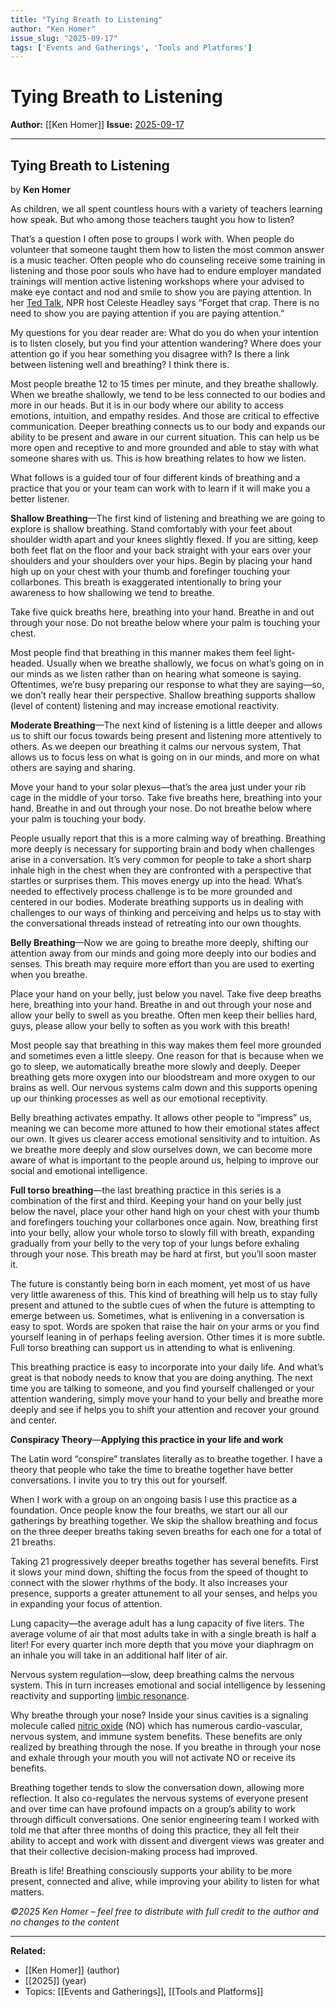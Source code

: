 ```yaml
---
title: "Tying Breath to Listening"
author: "Ken Homer"
issue_slug: "2025-09-17"
tags: ['Events and Gatherings', 'Tools and Platforms']
---
```


# Tying Breath to Listening

**Author:** [[Ken Homer]]
**Issue:** [2025-09-17](https://plex.collectivesensecommons.org/2025-09-17/)

---

## Tying Breath to Listening
by **Ken Homer**

As children, we all spent countless hours with a variety of teachers learning how speak. But who among those teachers taught you how to listen?

That’s a question I often pose to groups I work with. When people do volunteer that someone taught them how to listen the most common answer is a music teacher. Often people who do counseling receive some training in listening and those poor souls who have had to endure employer mandated trainings will mention active listening workshops where your advised to make eye contact and nod and smile to show you are paying attention. In her [Ted Talk](https://www.youtube.com/watch?v=R1vskiVDwl4), NPR host Celeste Headley says “Forget that crap. There is no need to show you are paying attention if you are paying attention.”

My questions for you dear reader are: What do you do when your intention is to listen closely, but you find your attention wandering? Where does your attention go if you hear something you disagree with? Is there a link between listening well and breathing? I think there is.

Most people breathe 12 to 15 times per minute, and they breathe shallowly. When we breathe shallowly, we tend to be less connected to our bodies and more in our heads. But it is in our body where our ability to access emotions, intuition, and empathy resides. And those are critical to effective communication. Deeper breathing connects us to our body and expands our ability to be present and aware in our current situation. This can help us be more open and receptive to and more grounded and able to stay with what someone shares with us. This is how breathing relates to how we listen.

What follows is a guided tour of four different kinds of breathing and a practice that you or your team can work with to learn if it will make you a better listener.

**Shallow Breathing**—The first kind of listening and breathing we are going to explore is shallow breathing. Stand comfortably with your feet about shoulder width apart and your knees slightly flexed. If you are sitting, keep both feet flat on the floor and your back straight with your ears over your shoulders and your shoulders over your hips. Begin by placing your hand high up on your chest with your thumb and forefinger touching your collarbones. This breath is exaggerated intentionally to bring your awareness to how shallowing we tend to breathe.

Take five quick breaths here, breathing into your hand. Breathe in and out through your nose. Do not breathe below where your palm is touching your chest.

Most people find that breathing in this manner makes them feel light-headed. Usually when we breathe shallowly, we focus on what’s going on in our minds as we listen rather than on hearing what someone is saying. Oftentimes, we’re busy preparing our response to what they are saying—so, we don’t really hear their perspective. Shallow breathing supports shallow (level of content) listening and may increase emotional reactivity.

**Moderate Breathing**—The next kind of listening is a little deeper and allows us to shift our focus towards being present and listening more attentively to others. As we deepen our breathing it calms our nervous system, That allows us to focus less on what is going on in our minds, and more on what others are saying and sharing.

Move your hand to your solar plexus—that’s the area just under your rib cage in the middle of your torso. Take five breaths here, breathing into your hand. Breathe in and out through your nose. Do not breathe below where your palm is touching your body.

People usually report that this is a more calming way of breathing. Breathing more deeply is necessary for supporting brain and body when challenges arise in a conversation. It’s very common for people to take a short sharp inhale high in the chest when they are confronted with a perspective that startles or surprises them. This moves energy up into the head. What’s needed to effectively process challenge is to be more grounded and centered in our bodies. Moderate breathing supports us in dealing with challenges to our ways of thinking and perceiving and helps us to stay with the conversational threads instead of retreating into our own thoughts.

**Belly Breathing**—Now we are going to breathe more deeply, shifting our attention away from our minds and going more deeply into our bodies and senses. This breath may require more effort than you are used to exerting when you breathe.

Place your hand on your belly, just below you navel. Take five deep breaths here, breathing into your hand. Breathe in and out through your nose and allow your belly to swell as you breathe. Often men keep their bellies hard, guys, please allow your belly to soften as you work with this breath!

Most people say that breathing in this way makes them feel more grounded and sometimes even a little sleepy. One reason for that is because when we go to sleep, we automatically breathe more slowly and deeply. Deeper breathing gets more oxygen into our bloodstream and more oxygen to our brains as well. Our nervous systems calm down and this supports opening up our thinking processes as well as our emotional receptivity.

Belly breathing activates empathy. It allows other people to “impress” us, meaning we can become more attuned to how their emotional states affect our own. It gives us clearer access emotional sensitivity and to intuition. As we breathe more deeply and slow ourselves down, we can become more aware of what is important to the people around us, helping to improve our social and emotional intelligence.

**Full torso breathing**—the last breathing practice in this series is a combination of the first and third. Keeping your hand on your belly just below the navel, place your other hand high on your chest with your thumb and forefingers touching your collarbones once again. Now, breathing first into your belly, allow your whole torso to slowly fill with breath, expanding gradually from your belly to the very top of your lungs before exhaling through your nose. This breath may be hard at first, but you’ll soon master it.

The future is constantly being born in each moment, yet most of us have very little awareness of this. This kind of breathing will help us to stay fully present and attuned to the subtle cues of when the future is attempting to emerge between us. Sometimes, what is enlivening in a conversation is easy to spot. Words are spoken that raise the hair on your arms or you find yourself leaning in of perhaps feeling aversion. Other times it is more subtle. Full torso breathing can support us in attending to what is enlivening.

This breathing practice is easy to incorporate into your daily life. And what’s great is that nobody needs to know that you are doing anything. The next time you are talking to someone, and you find yourself challenged or your attention wandering, simply move your hand to your belly and breathe more deeply and see if helps you to shift your attention and recover your ground and center.

**Conspiracy Theory**—**Applying this practice in your life and work**

The Latin word “conspire” translates literally as to breathe together. I have a theory that people who take the time to breathe together have better conversations. I invite you to try this out for yourself.

When I work with a group on an ongoing basis I use this practice as a foundation. Once people know the four breaths, we start our all our gatherings by breathing together. We skip the shallow breathing and focus on the three deeper breaths taking seven breaths for each one for a total of 21 breaths.

Taking 21 progressively deeper breaths together has several benefits. First it slows your mind down, shifting the focus from the speed of thought to connect with the slower rhythms of the body. It also increases your presence, supports a greater attunement to all your senses, and helps you in expanding your focus of attention.

Lung capacity—the average adult has a lung capacity of five liters. The average volume of air that most adults take in with a single breath is half a liter! For every quarter inch more depth that you move your diaphragm on an inhale you will take in an additional half liter of air.

Nervous system regulation—slow, deep breathing calms the nervous system. This in turn increases emotional and social intelligence by lessening reactivity and supporting [limbic resonance](https://en.wikipedia.org/wiki/Limbic_resonance).

Why breathe through your nose? Inside your sinus cavities is a signaling molecule called [nitric oxide](https://en.wikipedia.org/wiki/Nitric_oxide#Biological_functions) (NO) which has numerous cardio-vascular, nervous system, and immune system benefits. These benefits are only realized by breathing through the nose. If you breathe in through your nose and exhale through your mouth you will not activate NO or receive its benefits.

Breathing together tends to slow the conversation down, allowing more reflection. It also co-regulates the nervous systems of everyone present and over time can have profound impacts on a group’s ability to work through difficult conversations. One senior engineering team I worked with told me that after three months of doing this practice, they all felt their ability to accept and work with dissent and divergent views was greater and that their collective decision-making process had improved.

Breath is life! Breathing consciously supports your ability to be more present, connected and alive, while improving your ability to listen for what matters.

*©2025 Ken Homer – feel free to distribute with full credit to the author and no changes to the content*

---

**Related:**
- [[Ken Homer]] (author)
- [[2025]] (year)
- Topics: [[Events and Gatherings]], [[Tools and Platforms]]

